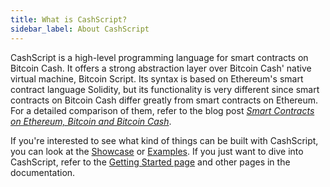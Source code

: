 ```yaml
---
title: What is CashScript?
sidebar_label: About CashScript
---
```


CashScript is a high-level programming language for smart contracts on Bitcoin Cash. It offers a strong abstraction layer over Bitcoin Cash' native virtual machine, Bitcoin Script. Its syntax is based on Ethereum's smart contract language Solidity, but its functionality is very different since smart contracts on Bitcoin Cash differ greatly from smart contracts on Ethereum. For a detailed comparison of them, refer to the blog post [*Smart Contracts on Ethereum, Bitcoin and Bitcoin Cash*](https://kalis.me/smart-contracts-eth-btc-bch/).

If you're interested to see what kind of things can be built with CashScript, you can look at the [Showcase](/docs/showcase) or [Examples](/docs/examples). If you just want to dive into CashScript, refer to the [Getting Started page](/docs/basics/getting-started) and other pages in the documentation.
